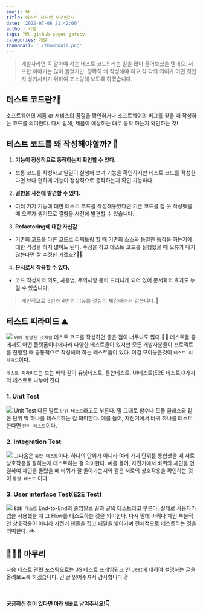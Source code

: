 ```yaml
---
emoji: 🛠
title: 테스트 코드란 무엇인가?
date: '2022-07-06 21:42:00'
author: 키맨
tags: 개발 github-pages gatsby
categories: 개발
thumbnail: './thumbnail.png'
---
```


> 개발자라면 꼭 알아야 하는 테스트 코드!! 라는 말을 많이 들어보셨을 텐데요. 저 또한 이야기는 많이 들었지만, 정확히 왜 작성해야 하고 각 각의 의미가 어떤 것인지 상기시키기 위하여 포스팅해 보도록 하겠습니다.

## 테스트 코드란?🧐

소프트웨어의 제품 or 서비스의 품질을 확인하거나 소프트웨어의 버그를 찾을 때 작성하는 코드를 의미한다. 다시 말해, 제품이 예상하는 대로 동작 하는지 확인하는 것!

## 테스트 코드를 왜 작성해야할까? 🤔

1. **기능이 정상적으로 동작하는지 확인할 수 있다.**

- 보통 코드를 작성하고 일일이 실행해 보며 기능을 확인하지만 테스트 코드를 작성한다면 보다 편하게 기능이 정상적으로 동작하는지 확인 가능하다.

2. **결함을 사전에 발견할 수 있다.**

- 여러 가지 기능에 대한 테스트 코드를 작성해놓았다면 기존 코드를 잘 못 작성했을 때 오류가 생기므로 결함을 사전에 발견할 수 있습니다.

3. **Refactoring에 대한 자신감**

- 기존의 코드를 다른 코드로 리팩토링 할 때 기존의 소스와 동일한 동작을 하는지에 대한 걱정을 하지 않아도 된다. 수정을 하고 테스트 코드를 실행했을 때 오류가 나지 않는다면 잘 수정한 거겠죠?👍🏻

4. **문서로서 작용할 수 있다.**

- 코드 작성자의 의도, 사용법, 주의사항 등이 드러나게 되어 있어 문서화의 효과도 누릴 수 있습니다.

> 개인적으로 3번과 4번의 이유를 절실히 체감하는거 같습니다.🥰

## 테스트 피라미드 ⛰

![](https://images.velog.io/images/jooyoung/post/4c136f7d-6fc4-425b-9a3c-4dbe40cfe719/%E1%84%83%E1%85%A1%E1%84%8B%E1%85%AE%E1%86%AB%E1%84%85%E1%85%A9%E1%84%83%E1%85%B3.png)
`위에 설명한 것처럼` 테스트 코드를 작성하면 좋은 점이 너무나도 많다.👍🏻 테스트들 중에서도 어떤 플랫폼이냐에따라 다양한 테스트들이 있지만 모든 개발자분들이 프로젝트를 진행할 때 공통적으로 작성해야 하는 테스트들이 있다. 이걸 모아놓은것이 `테스트 피라미드`이다.

`테스트 피라미드`는 보는 바와 같이 유닛테스트, 통합테스트, UI테스트(E2E 테스트)3가지의 테스트로 나누어 진다.

### 1. Unit Test

![](<https://images.velog.io/images/jooyoung/post/ec81c3ed-5c32-4fd3-9dff-e28f1d723223/%E1%84%83%E1%85%A1%E1%84%8B%E1%85%AE%E1%86%AB%E1%84%85%E1%85%A9%E1%84%83%E1%85%B3%20(1).png>)
Unit Test 다른 말로 `단위 테스트`라고도 부른다. 말 그대로 함수나 모듈 클래스와 같은 단위 딱 하나를 테스트하는 걸 의미한다. 예를 들어, 자전거에서 바퀴 하나를 테스트한다면 `단위 테스트`이다.

### 2. Integration Test

![](<https://images.velog.io/images/jooyoung/post/8d20728c-d308-41ee-b326-4155d51ad1bf/%E1%84%83%E1%85%A1%E1%84%8B%E1%85%AE%E1%86%AB%E1%84%85%E1%85%A9%E1%84%83%E1%85%B3%20(2).png>)
그다음은 `통합 테스트`이다. 하나의 단위가 아니라 여러 가지 단위를 통합했을 때 서로 상호작용을 잘하는지 테스트하는 걸 의미한다. 예를 들어, 자전거에서 바퀴와 체인을 연결하여 체인을 돌렸을 때 바퀴가 잘 돌아가는지와 같은 서로의 상호작용을 확인하는 것이 `통합 테스트` 이다.

### 3. User interface Test(E2E Test)

![](https://images.velog.io/images/jooyoung/post/cf16c7f2-fdd6-4d89-bd43-f96e35d10c15/%E1%84%83%E1%85%A1%E1%84%8B%E1%85%AE%E1%86%AB%E1%84%85%E1%85%A9%E1%84%83%E1%85%B3.png)
`E2E 테스트` End-to-End의 줄임말로 끝과 끝의 테스트라고 부른다. 실제로 사용자가 앱을 사용했을 때 그 Flow를 테스트하는 것을 의미한다. 다시 말해 바퀴나 체인 부분적인 상호작용이 아니라 자전거 핸들을 잡고 페달을 밟아가며 전체적으로 테스트하는 것을 의미한다. 🚲

## 🕵🏻‍♂️ 마무리

다음 테스트 관련 포스팅으로는 JS 테스트 프레임워크 인 Jest에 대하여 설명하는 글을 올려보도록 하겠습니다. 긴 글 읽어주셔서 감사합니다.✌️

<br/>

**궁금하신 점이 있다면 아래 `댓글`로 남겨주세요!👇**

```toc

```
